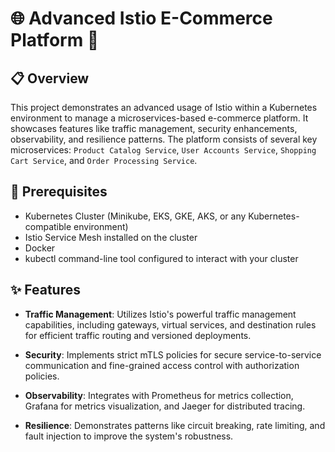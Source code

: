 # 🌐 Advanced Istio E-Commerce Platform 🛒

## 📋 Overview

This project demonstrates an advanced usage of Istio within a Kubernetes environment to manage a microservices-based e-commerce platform. It showcases features like traffic management, security enhancements, observability, and resilience patterns. The platform consists of several key microservices: `Product Catalog Service`, `User Accounts Service`, `Shopping Cart Service`, and `Order Processing Service`.

## 🚀 Prerequisites

- Kubernetes Cluster (Minikube, EKS, GKE, AKS, or any Kubernetes-compatible environment)
- Istio Service Mesh installed on the cluster
- Docker
- kubectl command-line tool configured to interact with your cluster

## ✨ Features

- **Traffic Management**: Utilizes Istio's powerful traffic management capabilities, including gateways, virtual services, and destination rules for efficient traffic routing and versioned deployments.

- **Security**: Implements strict mTLS policies for secure service-to-service communication and fine-grained access control with authorization policies.

- **Observability**: Integrates with Prometheus for metrics collection, Grafana for metrics visualization, and Jaeger for distributed tracing.

- **Resilience**: Demonstrates patterns like circuit breaking, rate limiting, and fault injection to improve the system's robustness.
